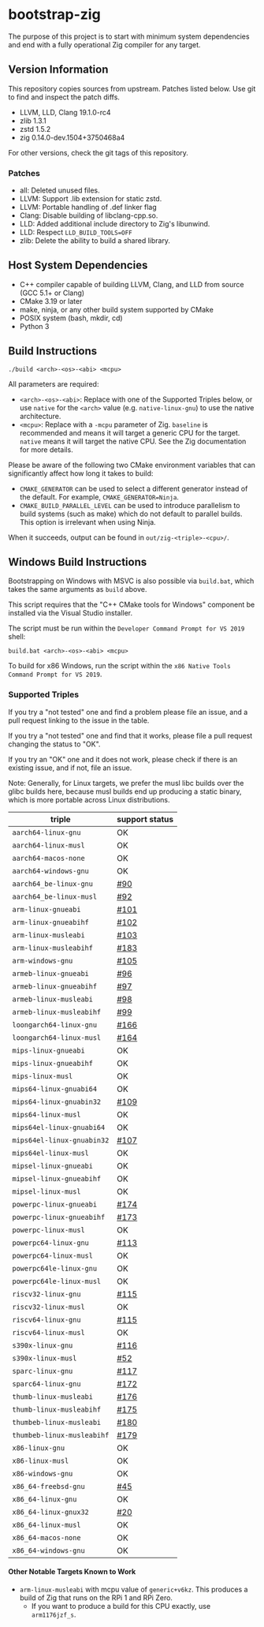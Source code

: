 # bootstrap-zig

The purpose of this project is to start with minimum system dependencies and
end with a fully operational Zig compiler for any target.

## Version Information

This repository copies sources from upstream. Patches listed below. Use git
to find and inspect the patch diffs.

 * LLVM, LLD, Clang 19.1.0-rc4
 * zlib 1.3.1
 * zstd 1.5.2
 * zig 0.14.0-dev.1504+3750468a4

For other versions, check the git tags of this repository.

### Patches

 * all: Deleted unused files.
 * LLVM: Support .lib extension for static zstd.
 * LLVM: Portable handling of .def linker flag
 * Clang: Disable building of libclang-cpp.so.
 * LLD: Added additional include directory to Zig's libunwind.
 * LLD: Respect `LLD_BUILD_TOOLS=OFF`
 * zlib: Delete the ability to build a shared library.

## Host System Dependencies

 * C++ compiler capable of building LLVM, Clang, and LLD from source (GCC 5.1+
   or Clang)
 * CMake 3.19 or later
 * make, ninja, or any other build system supported by CMake
 * POSIX system (bash, mkdir, cd)
 * Python 3

## Build Instructions

```
./build <arch>-<os>-<abi> <mcpu>
```

All parameters are required:

 * `<arch>-<os>-<abi>`: Replace with one of the Supported Triples below, or use
   `native` for the `<arch>` value (e.g. `native-linux-gnu`) to use the native
   architecture.
 * `<mcpu>`: Replace with a `-mcpu` parameter of Zig. `baseline` is recommended
   and means it will target a generic CPU for the target. `native` means it
   will target the native CPU. See the Zig documentation for more details.

Please be aware of the following two CMake environment variables that can
significantly affect how long it takes to build:

 * `CMAKE_GENERATOR` can be used to select a different generator instead of the
   default. For example, `CMAKE_GENERATOR=Ninja`.
 * `CMAKE_BUILD_PARALLEL_LEVEL` can be used to introduce parallelism to build
   systems (such as make) which do not default to parallel builds. This option
   is irrelevant when using Ninja.

When it succeeds, output can be found in `out/zig-<triple>-<cpu>/`.

## Windows Build Instructions

Bootstrapping on Windows with MSVC is also possible via `build.bat`, which
takes the same arguments as `build` above.

This script requires that the "C++ CMake tools for Windows" component be
installed via the Visual Studio installer.

The script must be run within the `Developer Command Prompt for VS 2019` shell:

```
build.bat <arch>-<os>-<abi> <mcpu>
```

To build for x86 Windows, run the script within the `x86 Native Tools Command Prompt for VS 2019`.

### Supported Triples

If you try a "not tested" one and find a problem please file an issue,
and a pull request linking to the issue in the table.

If you try a "not tested" one and find that it works, please file a pull request
changing the status to "OK".

If you try an "OK" one and it does not work, please check if there is an existing
issue, and if not, file an issue.

Note: Generally, for Linux targets, we prefer the musl libc builds over the
glibc builds here, because musl builds end up producing a static binary, which
is more portable across Linux distributions.

| triple                     | support status |
|----------------------------|----------------|
| `aarch64-linux-gnu`        | OK             |
| `aarch64-linux-musl`       | OK             |
| `aarch64-macos-none`       | OK             |
| `aarch64-windows-gnu`      | OK             |
| `aarch64_be-linux-gnu`     | [#90](https://github.com/ziglang/zig-bootstrap/issues/90) |
| `aarch64_be-linux-musl`    | [#92](https://github.com/ziglang/zig-bootstrap/issues/92) |
| `arm-linux-gnueabi`        | [#101](https://github.com/ziglang/zig-bootstrap/issues/101) |
| `arm-linux-gnueabihf`      | [#102](https://github.com/ziglang/zig-bootstrap/issues/102) |
| `arm-linux-musleabi`       | [#103](https://github.com/ziglang/zig-bootstrap/issues/103) |
| `arm-linux-musleabihf`     | [#183](https://github.com/ziglang/zig-bootstrap/issues/183) |
| `arm-windows-gnu`          | [#105](https://github.com/ziglang/zig-bootstrap/issues/105) |
| `armeb-linux-gnueabi`      | [#96](https://github.com/ziglang/zig-bootstrap/issues/96) |
| `armeb-linux-gnueabihf`    | [#97](https://github.com/ziglang/zig-bootstrap/issues/97) |
| `armeb-linux-musleabi`     | [#98](https://github.com/ziglang/zig-bootstrap/issues/98) |
| `armeb-linux-musleabihf`   | [#99](https://github.com/ziglang/zig-bootstrap/issues/99) |
| `loongarch64-linux-gnu`    | [#166](https://github.com/ziglang/zig-bootstrap/issues/166) |
| `loongarch64-linux-musl`   | [#164](https://github.com/ziglang/zig-bootstrap/issues/164) |
| `mips-linux-gnueabi`       | OK             |
| `mips-linux-gnueabihf`     | OK             |
| `mips-linux-musl`          | OK             |
| `mips64-linux-gnuabi64`    | OK             |
| `mips64-linux-gnuabin32`   | [#109](https://github.com/ziglang/zig-bootstrap/issues/109) |
| `mips64-linux-musl`        | OK             |
| `mips64el-linux-gnuabi64`  | OK             |
| `mips64el-linux-gnuabin32` | [#107](https://github.com/ziglang/zig-bootstrap/issues/107) |
| `mips64el-linux-musl`      | OK             |
| `mipsel-linux-gnueabi`     | OK             |
| `mipsel-linux-gnueabihf`   | OK             |
| `mipsel-linux-musl`        | OK             |
| `powerpc-linux-gnueabi`    | [#174](https://github.com/ziglang/zig-bootstrap/issues/174) |
| `powerpc-linux-gnueabihf`  | [#173](https://github.com/ziglang/zig-bootstrap/issues/173) |
| `powerpc-linux-musl`       | OK             |
| `powerpc64-linux-gnu`      | [#113](https://github.com/ziglang/zig-bootstrap/issues/113) |
| `powerpc64-linux-musl`     | OK             |
| `powerpc64le-linux-gnu`    | OK             |
| `powerpc64le-linux-musl`   | OK             |
| `riscv32-linux-gnu`        | [#115](https://github.com/ziglang/zig-bootstrap/issues/115) |
| `riscv32-linux-musl`       | OK             |
| `riscv64-linux-gnu`        | [#115](https://github.com/ziglang/zig-bootstrap/issues/115) |
| `riscv64-linux-musl`       | OK             |
| `s390x-linux-gnu`          | [#116](https://github.com/ziglang/zig-bootstrap/issues/116) |
| `s390x-linux-musl`         | [#52](https://github.com/ziglang/bootstrap/issues/52) |
| `sparc-linux-gnu`          | [#117](https://github.com/ziglang/zig-bootstrap/issues/117) |
| `sparc64-linux-gnu`        | [#172](https://github.com/ziglang/zig-bootstrap/issues/172) |
| `thumb-linux-musleabi`     | [#176](https://github.com/ziglang/zig-bootstrap/issues/176) |
| `thumb-linux-musleabihf`   | [#175](https://github.com/ziglang/zig-bootstrap/issues/175) |
| `thumbeb-linux-musleabi`   | [#180](https://github.com/ziglang/zig-bootstrap/issues/180) |
| `thumbeb-linux-musleabihf` | [#179](https://github.com/ziglang/zig-bootstrap/issues/179) |
| `x86-linux-gnu`            | OK             |
| `x86-linux-musl`           | OK             |
| `x86-windows-gnu`          | OK             |
| `x86_64-freebsd-gnu`       | [#45](https://github.com/ziglang/bootstrap/issues/45) |
| `x86_64-linux-gnu`         | OK             |
| `x86_64-linux-gnux32`      | [#20](https://github.com/ziglang/bootstrap/issues/20) |
| `x86_64-linux-musl`        | OK             |
| `x86_64-macos-none`        | OK             |
| `x86_64-windows-gnu`       | OK             |

#### Other Notable Targets Known to Work

 * `arm-linux-musleabi` with mcpu value of `generic+v6kz`. This produces a
   build of Zig that runs on the RPi 1 and RPi Zero.
   - If you want to produce a build for this CPU exactly, use `arm1176jzf_s`.
